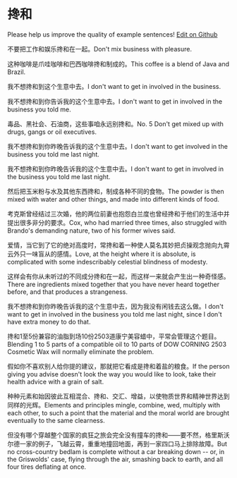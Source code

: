 # 搀和

Please help us improve the quality of example sentences! [Edit on Github](https://github.com/jiyushe/jiyu-example-sentence-source/blob/main/chinese/chanhuo_1.md)

<p><span class="chinese">不要把工作和娱乐搀和在一起。</span><span class="english">Don't mix business with pleasure.</span></p>

<p><span class="chinese">这种咖啡是爪哇咖啡和巴西咖啡搀和制成的。</span><span class="english">This coffee is a blend of Java and Brazil.</span></p>

<p><span class="chinese">我不想搀和到这个生意中去。</span><span class="english">I don't want to get in involved in the business.</span></p>

<p><span class="chinese">我不想搀和到你告诉我的这个生意中去。</span><span class="english">I don't want to get in involved in the business you told me.</span></p>

<p><span class="chinese">毒品、黑社会、石油商，这些事咱永远别搀和。</span><span class="english">No. 5 Don't get mixed up with drugs, gangs or oil executives.</span></p>

<p><span class="chinese">我不想搀和到你昨晚告诉我的这个生意中去。</span><span class="english">I don't want to get involved in the business you told me last night.</span></p>

<p><span class="chinese">我不想搀和到你昨晚告诉我的这个生意中去。</span><span class="english">I don't want to get in involved in the business you told me last night.</span></p>

<p><span class="chinese">然后把玉米粉与水及其他东西搀和，制成各种不同的食物。</span><span class="english">The powder is then mixed with water and other things, and made into different kinds of food.</span></p>

<p><span class="chinese">考克斯曾经结过三次婚，他的两位前妻也抱怨白兰度也曾经搀和于他们的生活中并提出很多非分的要求。</span><span class="english">Cox, who had married three times, also struggled with Brando's demanding nature, two of his former wives said.</span></p>

<p><span class="chinese">爱情，当它到了它的绝对高度时，常搀和着一种使人莫名其妙把贞操观念抛向九霄云外只一味盲从的感情。</span><span class="english">Love, at the height where it is absolute, is complicated with some indescribably celestial blindness of modesty.</span></p>

<p><span class="chinese">这样会有你从未听过的不同成分搀和在一起，而这样一来就会产生出一种奇怪感。</span><span class="english">There are ingredients mixed together that you have never heard together before, and that produces a strangeness.</span></p>

<p><span class="chinese">我不想搀和到你昨晚告诉我的这个生意中去，因为我没有闲钱去这么做。</span><span class="english">I don't want to get in involved in the business you told me last night, since I don't have extra money to do that.</span></p>

<p><span class="chinese">搀和1至5份兼容的油脂到场10份2503道康宁美容蜡中，平常会管理这个题目。</span><span class="english">Blending 1 to 5 parts of a compatible oil to 10 parts of DOW CORNING 2503 Cosmetic Wax will normally eliminate the problem.</span></p>

<p><span class="chinese">假如你不喜欢别人给你提的建议，那就把它看成是搀和着盐的粮食。</span><span class="english">If the person giving you advise doesn't look the way you would like to look, take their health advice with a grain of salt.</span></p>

<p><span class="chinese">种种元素和始因彼此互相混合、搀和、交汇、增益，以使物质世界和精神世界达到同样的光辉。</span><span class="english">Elements and principles mingle, combine, wed, multiply with each other, to such a point that the material and the moral world are brought eventually to the same clearness.</span></p>

<p><span class="chinese">但没有哪个穿越整个国家的疯狂之旅会完全没有撞车的搀和――要不然，格里斯沃尔德一家的例子，飞越云霄，重重地撞回地面，再到一家四口马上排除故障。</span><span class="english">But no cross-country bedlam is complete without a car breaking down -- or, in the Griswolds' case, flying through the air, smashing back to earth, and all four tires deflating at once.</span></p>

